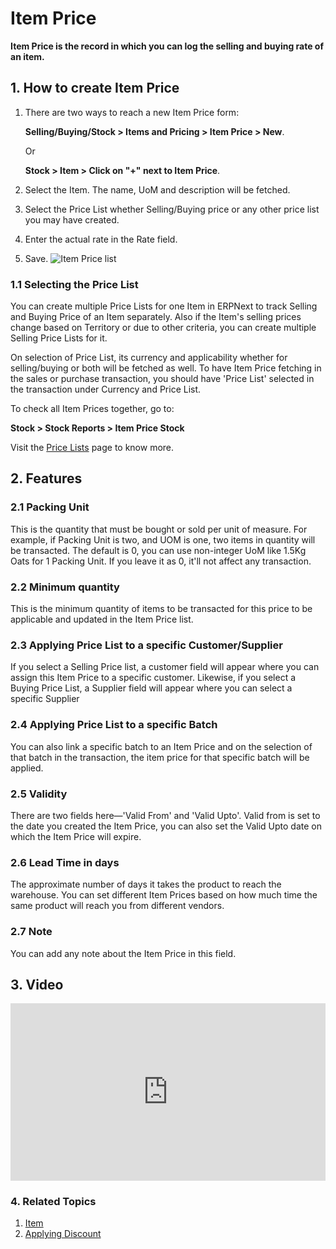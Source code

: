 <!-- add-breadcrumbs -->
# Item Price

**Item Price is the record in which you can log the selling and buying rate of an item.**

## 1. How to create Item Price
1. There are two ways to reach a new Item Price form:

    **Selling/Buying/Stock > Items and Pricing > Item Price > New**.

    Or

    **Stock > Item > Click on "+" next to Item Price**.
1. Select the Item. The name, UoM and description will be fetched.
1. Select the Price List whether Selling/Buying price or any other price list you may have created.
1. Enter the actual rate in the Rate field.
1. Save.
    <img class="screenshot" alt="Item Price list" src="{{docs_base_url}}/assets/img/stock/item-price-1.png">


### 1.1 Selecting the Price List

You can create multiple Price Lists for one Item in ERPNext to track Selling and Buying Price of an Item separately. Also if the Item's selling prices change based on Territory or due to other criteria, you can create multiple Selling Price Lists for it.

On selection of Price List, its currency and applicability whether for selling/buying or both will be fetched as well. To have Item Price fetching in the sales or purchase transaction, you should have 'Price List' selected in the transaction under Currency and Price List.

To check all Item Prices together, go to:

**Stock > Stock Reports > Item Price Stock**

Visit the [Price Lists](/docs/v13/user/manual/en/stock/price-lists) page to know more.

## 2. Features

### 2.1 Packing Unit
This is the quantity that must be bought or sold per unit of measure. For example, if Packing Unit is two, and UOM is one, two items in quantity will be transacted. The default is 0, you can use non-integer UoM like 1.5Kg Oats for 1 Packing Unit. If you leave it as 0, it'll not affect any transaction.

### 2.2 Minimum quantity
This is the minimum quantity of items to be transacted for this price to be applicable and updated in the Item Price list.

### 2.3 Applying Price List to a specific Customer/Supplier
If you select a Selling Price list, a customer field will appear where you can assign this Item Price to a specific customer. Likewise, if you select a Buying Price List, a Supplier field will appear where you can select a specific Supplier

### 2.4 Applying Price List to a specific Batch
You can also link a specific batch to an Item Price and on the selection of that batch in the transaction, the item price for that specific batch will be applied.

### 2.5 Validity
There are two fields here—'Valid From' and 'Valid Upto'. Valid from is set to the date you created the Item Price, you can also set the Valid Upto date on which the Item Price will expire.

### 2.6 Lead Time in days
The approximate number of days it takes the product to reach the warehouse. You can set different Item Prices based on how much time the same product will reach you from different vendors.

### 2.7 Note
You can add any note about the Item Price in this field.

## 3. Video

<div>
    <style>.embed-container { position: relative; padding-bottom: 56.25%; height: 0; overflow: hidden; max-width: 100%; } .embed-container iframe, .embed-container object, .embed-container embed { position: absolute; top: 0; left: 0; width: 100%; height: 100%; }</style>
    <div class='embed-container'>
        <iframe src='https://www.youtube.com/embed/FcOsV-e8ymE?start=193' frameborder='0' allowfullscreen>
        </iframe>
    </div>
</div>

### 4. Related Topics
1. [Item](/docs/v13/user/manual/en/stock/item)
1. [Applying Discount](/docs/v13/user/manual/en/selling/articles/applying-discount)
